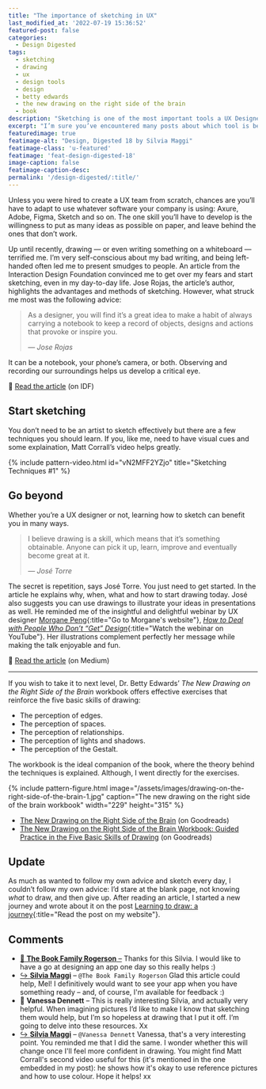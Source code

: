 ```yaml
---
title: "The importance of sketching in UX"
last_modified_at: '2022-07-19 15:36:52'
featured-post: false
categories:
  - Design Digested
tags:
  - sketching
  - drawing
  - ux
  - design tools
  - design
  - betty edwards
  - the new drawing on the right side of the brain
  - book
description: "Sketching is one of the most important tools a UX Designer should master. Let's explore why, how, and go beyond."
excerpt: "I’m sure you’ve encountered many posts about which tool is best for wireframing. Yet, one of UX designers’ most important and basic tool is sketching. If you know how to convey your ideas and concepts through sketches, the rest follows."
featuredimage: true
featimage-alt: "Design, Digested 18 by Silvia Maggi"
featimage-class: 'u-featured'
featimage: 'feat-design-digested-18'
image-caption: false
featimage-caption-desc: 
permalink: '/design-digested/:title/'
---
```

Unless you were hired to create a UX team from scratch, chances are you’ll have to adapt to use whatever software your company is using: Axure, Adobe, Figma, Sketch and so on. The one skill you’ll have to develop is the willingness to put as many ideas as possible on paper, and leave behind the ones that don’t work.

Up until recently, drawing — or even writing something on a whiteboard — terrified me. I’m very self-conscious about my bad writing, and being left-handed often led me to present smudges to people. An article from the Interaction Design Foundation convinced me to get over my fears and start sketching, even in my day-to-day life. Jose Rojas, the article’s author, highlights the advantages and methods of sketching. However, what struck me most was the following advice:

> As a designer, you will find it’s a great idea to make a habit of always carrying a notebook to keep a record of objects, designs and actions that provoke or inspire you.
>
> <cite>— Jose Rojas</cite>

It can be a notebook, your phone’s camera, or both. Observing and recording our surroundings helps us develop a critical eye.

<p class="detached">🔗 <a href="https://www.interaction-design.org/literature/article/etch-a-sketch-how-to-use-sketching-in-user-experience-design">Read the article</a> (on IDF)</p>

## Start sketching

You don’t need to be an artist to sketch effectively but there are a few techniques you should learn. If you, like me, need to have visual cues and some explaination, Matt Corrall’s video helps greatly.

{% include pattern-video.html id="vN2MFF2YZjo" title="Sketching Techniques #1" %}

## Go beyond

Whether you’re a UX designer or not, learning how to sketch can benefit you in many ways.

> I believe drawing is a skill, which means that it’s something obtainable. Anyone can pick it up, learn, improve and eventually become great at it.
>
> <cite>— José Torre</cite>

The secret is repetition, says José Torre. You just need to get started. In the article he explains why, when, what and how to start drawing today. José also suggests you can use drawings to illustrate your ideas in presentations as well. He reminded me of the insightful and delightful webinar by UX designer [Morgane Peng](https://www.morganepeng.com/){:title="Go to Morgane's website"}, [_How to Deal with People Who Don’t “Get” Design_](https://youtu.be/jXkMWvXx3MI){:title="Watch the webinar on YouTube"}. Her illustrations complement perfectly her message while making the talk enjoyable and fun.

<p class="detached">🔗 <a href="https://uxdesign.cc/why-should-you-start-drawing-today-6e7fb8956bd7">Read the article</a> (on Medium)</p>

<hr>

If you wish to take it to next level, Dr. Betty Edwards’ _The New Drawing on the Right Side of the Brain_ workbook offers effective exercises that reinforce the five basic skills of drawing:

<ul class="smd-ul">
<li>The perception of edges.</li>
<li>The perception of spaces.</li>
<li>The perception of relationships.</li>
<li>The perception of lights and shadows.</li>
<li>The perception of the Gestalt.</li>
</ul>

The workbook is the ideal companion of the book, where the theory behind the techniques is explained. Although, I went directly for the exercises.

{% include pattern-figure.html image="/assets/images/drawing-on-the-right-side-of-the-brain-1.jpg" caption="The new drawing on the right side of the brain workbook" width="229" height="315" %}

<ul class="smd-ul">
<li><a href="https://www.goodreads.com/book/show/627206.The_New_Drawing_on_the_Right_Side_of_the_Brain" title="Read more about the book">The New Drawing on the Right Side of the Brain</a> (on Goodreads)</li>
<li><a href="https://www.goodreads.com/book/show/74124.The_New_Drawing_on_the_Right_Side_of_the_Brain_Workbook" title="Read more about the book">The New Drawing on the Right Side of the Brain Workbook: Guided Practice in the Five Basic Skills of Drawing</a> (on Goodreads)</li>
</ul>

## Update

As much as wanted to follow my own advice and sketch every day, I couldn’t follow my own advice: I’d stare at the blank page, not knowing _what_ to draw, and then give up. After reading an article, I started a new journey and wrote about it on the post [Learning to draw: a journey](/drawing/learning-to-draw/){:title="Read the post on my website"}.

<!-- <small>Photo and design by Silvia Maggi</small> -->

<div class="smd-responses my-5 pt-3">
  <h2>Comments</h2>
  <div class="webmentions">
    <ul class="comments">
      <li>
        <a class="reaction" rel="nofollow ugc" title="mentioned" href="https://www.thebookfamilyrogerson.com/">💬 <strong>The Book Family Rogerson</strong>&nbsp;&ndash;</a>
        <span>Thanks for this Silvia. I would like to have a go at designing an app one day so this really helps :)</span>
      </li>
      <li class="reaction-reply">
        <a class="reaction" title="mentioned" href="{{ site.url }}">↪️ <strong>Silvia Maggi</strong></a>&nbsp;&ndash;&nbsp;<code>@The Book Family Rogerson</code>
        <span>Glad this article could help, Mel! I definitively would want to see your app when you have something ready – and, of course, I'm available for feedback :)</span>
      </li>
      <li>
        <span class="reaction">💬 <strong>Vanessa Dennett</strong>&nbsp;&ndash;</span>
        <span>This is really interesting Silvia, and actually very helpful. When imagining pictures I’d like to make I know that sketching them would help, but I’m so hopeless at drawing that I put it off. I’m going to delve into these resources. Xx</span>
      </li>
      <li class="reaction-reply">
        <a class="reaction" title="mentioned" href="{{ site.url }}">↪️ <strong>Silvia Maggi</strong></a>&nbsp;&ndash;&nbsp;<code>@Vanessa Dennett</code>
        <span>Vanessa, that's a very interesting point. You reminded me that I did the same. I wonder whether this will change once I'll feel more confident in drawing. You might find Matt Corrall's second video useful for this (it's mentioned in the one embedded in my post): he shows how it's okay to use reference pictures and how to use colour. Hope it helps! xx</span>
      </li>
    </ul>
  </div>
</div>
